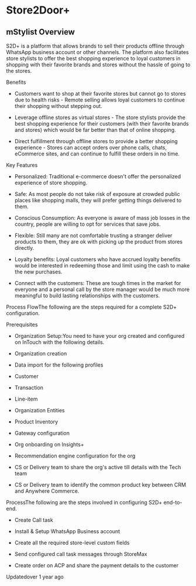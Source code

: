 # Store2Door+

## mStylist Overview

S2D+ is a platform that allows brands to sell their products offline through WhatsApp business account or other channels. The platform also facilitates store stylists to offer the best shopping experience to loyal customers in shopping with their favorite brands and stores without the hassle of going to the stores.

Benefits

- Customers want to shop at their favorite stores but cannot go to stores due to health risks - Remote selling allows loyal customers to continue their shopping without stepping out.

- Leverage offline stores as virtual stores - The store stylists provide the best shopping experience for their customers (with their favorite brands and stores) which would be far better than that of online shopping.

- Direct fulfillment through offline stores to provide a better shopping experience - Stores can accept orders over phone calls, chats, eCommerce sites, and can continue to fulfill these orders in no time.

Key Features

- Personalized: Traditional e-commerce doesn't offer the personalized experience of store shopping.

- Safe: As most people do not take risk of exposure at crowded public places like shopping malls, they will prefer getting things delivered to them.

- Conscious Consumption: As everyone is aware of mass job losses in the country, people are willing to opt for services that save jobs.

- Flexible: Still many are not comfortable trusting a stranger deliver products to them, they are ok with picking up the product from stores directly.

- Loyalty benefits: Loyal customers who have accrued loyalty benefits would be interested in redeeming those and limit using the cash to make the new purchases.

- Connect with the customers: These are tough times in the market for everyone and a personal call by the store manager would be much more meaningful to build lasting relationships with the customers.

Process FlowThe following are the steps required for a complete S2D+ configuration.

Prerequisites

- Organization Setup:You need to have your org created and configured on InTouch with the following details.

- Organization creation

- Data import for the following profiles

- Customer

- Transaction

- Line-item

- Organization Entities

- Product Inventory

- Gateway configuration

- Org onboarding on Insights+

- Recommendation engine configuration for the org

- CS or Delivery team to share the org's active till details with the Tech team

- CS or Delivery team to identify the common product key between CRM and Anywhere Commerce.

ProcessThe following are the steps involved in configuring S2D+ end-to-end.

- Create Call task

- Install & Setup WhatsApp Business account

- Create all the required store-level custom fields

- Send configured call task messages through StoreMax

- Create order on ACP and share the payment details to the customer

Updatedover 1 year ago
